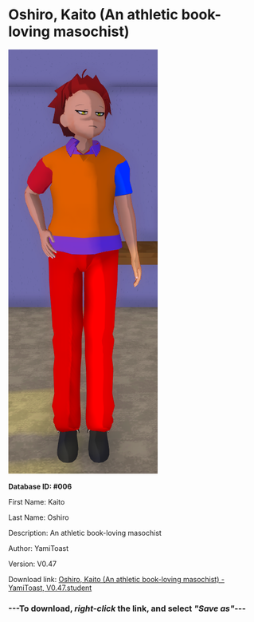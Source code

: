 # Oshiro, Kaito (An athletic book-loving masochist)

<img src="https://raw.githubusercontent.com/Arbiter1223/Daigaku-Gurashi-Custom-Students/master/Students/Files/Oshiro%2C%20Kaito%20(An%20athletic%20book-loving%20masochist).png" title="Oshiro, Kaito (An athletic book-loving masochist) - YamiToast, V0.47">

**Database ID: #006**

First Name: Kaito

Last Name: Oshiro

Description: An athletic book-loving masochist

Author: YamiToast

Version: V0.47

Download link: <a href="https://raw.githubusercontent.com/Arbiter1223/Daigaku-Gurashi-Custom-Students/master/Students/Files/Oshiro%2C%20Kaito%20(An%20athletic%20book-loving%20masochist)%20-%20YamiToast%2C%20V0.47.student">Oshiro, Kaito (An athletic book-loving masochist) - YamiToast, V0.47.student</a>

### ---**To download, _right-click_ the link, and select _"Save as"_**---
